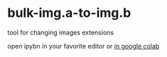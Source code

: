 # bulk-img.a-to-img.b

tool for changing images extensions

open ipybn in your favorite editor or [in google colab](https://colab.research.google.com/github/mrdarip/bulk-img.a-to-img.b/blob/main/converter.ipynb)

